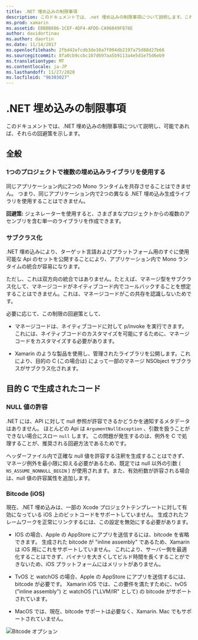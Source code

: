 ```yaml
---
title: .NET 埋め込みの制限事項
description: このドキュメントでは、.net 埋め込みの制限事項について説明します。これは、他のプログラミング言語で .NET コードを使用するためのツールです。
ms.prod: xamarin
ms.assetid: EBBBB886-1CEF-4DF4-AFDD-CA96049F878E
author: davidortinau
ms.author: daortin
ms.date: 11/14/2017
ms.openlocfilehash: 2fbd42efcdb3de10a7f094db2197a75d88d27b66
ms.sourcegitcommit: 8fa0cb9ccbc107d697aa5b9113a4e5d1e75d6eb9
ms.translationtype: MT
ms.contentlocale: ja-JP
ms.lasthandoff: 11/27/2020
ms.locfileid: "96303027"
---
```

# <a name="net-embedding-limitations"></a>.NET 埋め込みの制限事項

このドキュメントでは、.NET 埋め込みの制限事項について説明し、可能であれば、それらの回避策を示します。

## <a name="general"></a>全般

### <a name="use-more-than-one-embedded-library-in-a-project"></a>1つのプロジェクトで複数の埋め込みライブラリを使用する

同じアプリケーション内に2つの Mono ランタイムを共存させることはできません。 つまり、同じアプリケーション内で2つの異なる .NET 埋め込み生成ライブラリを使用することはできません。

**回避策:** ジェネレーターを使用すると、さまざまなプロジェクトからの複数のアセンブリを含む単一のライブラリを作成できます。

### <a name="subclassing"></a>サブクラス化

.NET 埋め込みにより、ターゲット言語およびプラットフォーム用のすぐに使用可能な Api のセットを公開することにより、アプリケーション内で Mono ランタイムの統合が容易になります。

ただし、これは双方向の統合ではありません。たとえば、マネージ型をサブクラス化して、マネージコードがネイティブコード内でコールバックすることを想定することはできません。これは、マネージコードがこの共存を認識しないためです。

必要に応じて、この制限の回避策として、

* マネージコードは、ネイティブコードに対して p/invoke を実行できます。 これには、ネイティブコードのカスタマイズを可能にするために、マネージコードをカスタマイズする必要があります。

* Xamarin のような製品を使用し、管理されたライブラリを公開します。これにより、目的の C (この場合は) によって一部のマネージ NSObject サブクラスがサブクラス化されます。

## <a name="objective-c-generated-code"></a>目的 C で生成されたコード

### <a name="nullability"></a>NULL 値の許容

.NET には、API に対して null 参照が許容できるかどうかを通知するメタデータはありません。 ほとんどの Api は `ArgumentNullException` 、引数を扱うことができない場合にスロー `null` します。 この問題が発生するのは、例外を C で処理することが、推奨される回避方法であるためです。

ヘッダーファイル内で正確な null 値を許容する注釈を生成することはできず、マネージ例外を最小限に抑える必要があるため、既定では null 以外の引数 ( `NS_ASSUME_NONNULL_BEGIN` ) が使用されます。また、有効桁数が許容される場合は、null 値の許容属性を追加します。

### <a name="bitcode-ios"></a>Bitcode (iOS)

現在、.NET 埋め込みは、一部の Xcode プロジェクトテンプレートに対して有効になっている iOS 上のビットコードをサポートしていません。 生成されたフレームワークを正常にリンクするには、この設定を無効にする必要があります。

* IOS の場合、Apple の AppStore にアプリを送信するには、bitcode を省略できます。 生成された bitcode が "inline assembly" であるため、Xamarin は iOS 用にこれをサポートしていません。 これにより、サーバー側を最適化することはできず、バイナリを大きくしてビルド時間を長くすることができないため、iOS プラットフォームにはメリットがありません。

* TvOS と watchOS の場合、Apple の AppStore にアプリを送信するには、bitcode が必要です。 Xamarin iOS では、この要件を満たすために、tvOS ("inline assembly") と watchOS ("LLVM/IR" として) の bitcode がサポートされています。

* MacOS では、現在、bitcode サポートは必要なく、Xamarin. Mac でもサポートされていません。

![Bitcode オプション](images/ios-bitcode-option.png)
